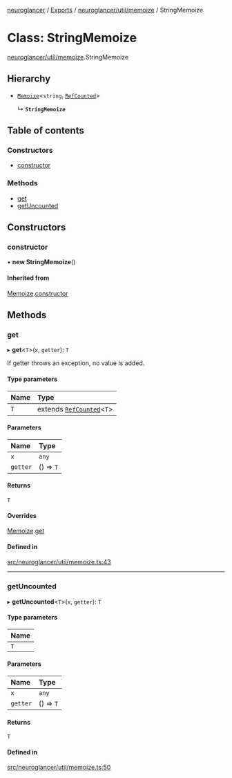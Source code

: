 [neuroglancer](../README.md) / [Exports](../modules.md) / [neuroglancer/util/memoize](../modules/neuroglancer_util_memoize.md) / StringMemoize

# Class: StringMemoize

[neuroglancer/util/memoize](../modules/neuroglancer_util_memoize.md).StringMemoize

## Hierarchy

- [`Memoize`](neuroglancer_util_memoize.Memoize.md)<`string`, [`RefCounted`](neuroglancer_util_disposable.RefCounted.md)\>

  ↳ **`StringMemoize`**

## Table of contents

### Constructors

- [constructor](neuroglancer_util_memoize.StringMemoize.md#constructor)

### Methods

- [get](neuroglancer_util_memoize.StringMemoize.md#get)
- [getUncounted](neuroglancer_util_memoize.StringMemoize.md#getuncounted)

## Constructors

### constructor

• **new StringMemoize**()

#### Inherited from

[Memoize](neuroglancer_util_memoize.Memoize.md).[constructor](neuroglancer_util_memoize.Memoize.md#constructor)

## Methods

### get

▸ **get**<`T`\>(`x`, `getter`): `T`

If getter throws an exception, no value is added.

#### Type parameters

| Name | Type |
| :------ | :------ |
| `T` | extends [`RefCounted`](neuroglancer_util_disposable.RefCounted.md)<`T`\> |

#### Parameters

| Name | Type |
| :------ | :------ |
| `x` | `any` |
| `getter` | () => `T` |

#### Returns

`T`

#### Overrides

[Memoize](neuroglancer_util_memoize.Memoize.md).[get](neuroglancer_util_memoize.Memoize.md#get)

#### Defined in

[src/neuroglancer/util/memoize.ts:43](https://github.com/ActiveBrainAtlas2/neuroglancer/blob/91617476/src/neuroglancer/util/memoize.ts#L43)

___

### getUncounted

▸ **getUncounted**<`T`\>(`x`, `getter`): `T`

#### Type parameters

| Name |
| :------ |
| `T` |

#### Parameters

| Name | Type |
| :------ | :------ |
| `x` | `any` |
| `getter` | () => `T` |

#### Returns

`T`

#### Defined in

[src/neuroglancer/util/memoize.ts:50](https://github.com/ActiveBrainAtlas2/neuroglancer/blob/91617476/src/neuroglancer/util/memoize.ts#L50)
